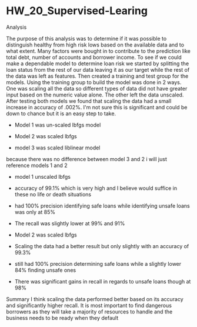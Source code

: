 # HW_20_Supervised-Learing

Analysis

The purpose of this analysis was to determine if it was possible to distinguish healthy from high risk lows based on the available data and to what extent. Many factors were bought in to contribute to the prediction like total debt, number of accounts and borrower income. To see if we could make a dependable model to determine loan risk we started by splitting the loan status from the rest of our data leaving it as our target while the rest of the data was left as features. Then created a training and test group for the models. Using the training group to build the model was done in 2 ways. One was scaling all the data so different types of data did not have greater input based on the numeric value alone. The other left the data unscaled. After testing both models we found that scaling the data had a small increase in accuracy of .002%. I'm not sure this is significant and could be down to chance but it is an easy step to take.

-  Model 1 was un-scaled lbfgs model

-  Model 2 was scaled lbfgs

-  model 3 was scaled liblinear model

because there was no difference between model 3 and 2 i will just reference models 1 and 2

-  model 1 unscaled lbfgs
-  accuracy of 99.1% which is very high and I believe would suffice in these no life or death situations
-  had 100% precision identifying safe loans while identifying unsafe loans was only at 85%
-  The recall was slightly lower at 99% and 91%

-  Model 2 was scaled lbfgs
-  Scaling the data had a better result but only slightly with an accuracy of 99.3%
-  still had 100% precision determining safe loans while a slightly lower 84% finding unsafe ones
-  There was significant gains in recall in regards to unsafe loans though at 98%

Summary
I think scaling the data performed better based on its accuracy and significantly higher recall. It is most important to find dangerous borrowers as they will take a majority of resources to handle and the business needs to be ready when they default
